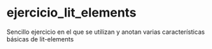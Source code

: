 # ejercicio_lit_elements

Sencillo ejercicio en el que se utilizan y anotan varias características básicas de lit-elements
